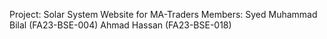 Project: Solar System Website for MA-Traders
Members:
Syed Muhammad Bilal (FA23-BSE-004)
Ahmad Hassan (FA23-BSE-018)
